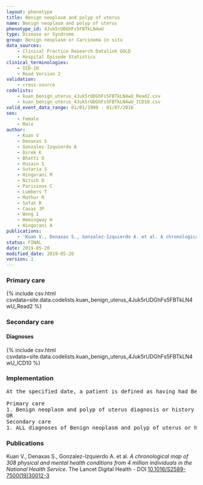```yaml
---
layout: phenotype
title: Benign neoplasm and polyp of uterus
name: Benign neoplasm and polyp of uterus
phenotype_id: 4Juk5rUDGhFs5FBTkLN4wU 
type: Disease or Syndrome
group: Benign neoplasm or Carcinoma in situ
data_sources: 
    - Clinical Practice Research Datalink GOLD
    - Hospital Episode Statistics
clinical_terminologies: 
    - ICD-10
    - Read Version 2
validation: 
    - cross-source
codelists: 
    - kuan_benign_uterus_4Juk5rUDGhFs5FBTkLN4wU_Read2.csv
    - kuan_benign_uterus_4Juk5rUDGhFs5FBTkLN4wU_ICD10.csv
valid_event_data_range: 01/01/1999 - 01/07/2016
sex: 
    - Female
    - Male
author: 
    - Kuan V
    - Denaxas S
    - Gonzalez-Izquierdo A
    - Direk K
    - Bhatti O
    - Husain S
    - Sutaria S
    - Hingorani M
    - Nitsch D
    - Parisinos C
    - Lumbers T
    - Mathur R
    - Sofat R
    - Casas JP
    - Wong I
    - Hemingway H
    - Hingorani A
publications: 
    - 'Kuan V., Denaxas S., Gonzalez-Izquierdo A. et al. A chronological map of 308 physical and mental health conditions from 4 million individuals in the National Health Service. The Lancet Digital Health - DOI: 10.1016/S2589-7500(19)30012-3' 
status: FINAL
date: 2019-05-20
modified_date: 2019-05-20
version: 1
---
```

### Primary care 
{% include csv.html csvdata=site.data.codelists.kuan_benign_uterus_4Juk5rUDGhFs5FBTkLN4wU_Read2 %}
### Secondary care 
#### Diagnoses 
{% include csv.html csvdata=site.data.codelists.kuan_benign_uterus_4Juk5rUDGhFs5FBTkLN4wU_ICD10 %}
### Implementation 
<pre>At the specified date, a patient is defined as having had Benign neoplasm and polyp of uterus IF they meet the criteria for any of the following on or before the specified date. The earliest date on which the individual meets any of the following criteria on or before the specified date is defined as the first event date:

Primary care
1. Benign neoplasm and polyp of uterus diagnosis or history of diagnosis during a consultation 
OR
Secondary care
1. ALL diagnoses of Benign neoplasm and polyp of uterus or history of diagnosis during a hospitalization</pre> 
 
### Publications 
Kuan V., Denaxas S., Gonzalez-Izquierdo A. et al. _A chronological map of 308 physical and mental health conditions from 4 million individuals in the National Health Service_. The Lancet Digital Health - DOI <a href='https://www.thelancet.com/journals/landig/article/PIIS2589-7500(19)30012-3/fulltext'>10.1016/S2589-7500(19)30012-3</a>